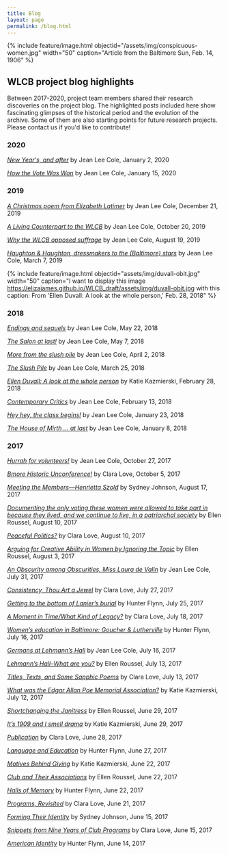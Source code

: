 ```yaml
---
title: Blog
layout: page
permalink: /blog.html
---
```

{% include feature/image.html objectid="/assets/img/conspicuous-women.jpg" width="50" caption="Article from the Baltimore Sun, Feb. 14, 1906" %}

## WLCB project blog highlights

Between 2017-2020, project team members shared their research discoveries on the project blog. The highlighted posts included here show fascinating glimpses of the historical period and the evolution of the archive. Some of them are also starting points for future research projects. Please contact us if you'd like to contribute!

### 2020

[*New Year's, and after*](https://elizajames.github.io/WLCB_draft/2020-01-02.html) by Jean Lee Cole, January 2, 2020

[*How the Vote Was Won*](https://elizajames.github.io/WLCB_draft/2020-01-15) by Jean Lee Cole, January 15, 2020

### 2019

[*A Christmas poem from Elizabeth Latimer*](https://elizajames.github.io/WLCB_draft/2019-12-21.html) by Jean Lee Cole, December 21, 2019

[*A Living Counterpart to the WLCB*](https://elizajames.github.io/WLCB_draft/2019-10-20.html) by Jean Lee Cole, October 20, 2019

[*Why the WLCB opposed suffrage*](https://elizajames.github.io/WLCB_draft/2019-08-19.html) by Jean Lee Cole, August 19, 2019

[*Haughton & Haughton, dressmakers to the (Baltimore) stars*](https://elizajames.github.io/WLCB_draft/2019-03-07.html) by Jean Lee Cole, March 7, 2019

{% include feature/image.html objectid="assets/img/duvall-obit.jpg" width="50" caption="I want to display this image https://elizajames.github.io/WLCB_draft/assets/img/duvall-obit.jpg with this caption: From 'Ellen Duvall: A look at the whole person,' Feb. 28, 2018" %}

### 2018

[*Endings and sequels*](https://elizajames.github.io/WLCB_draft/2018-05-22.html) by Jean Lee Cole, May 22, 2018

[*The Salon at last!*](https://elizajames.github.io/WLCB_draft/2018-05-07.html) by Jean Lee Cole, May 7, 2018

[*More from the slush pile*](https://elizajames.github.io/WLCB_draft/2018-04-02.html) by Jean Lee Cole, April 2, 2018

[*The Slush Pile*](https://elizajames.github.io/WLCB_draft/2018-03-25.html) by Jean Lee Cole, March 25, 2018

[*Ellen Duvall: A look at the whole person*](https://elizajames.github.io/WLCB_draft/2018-02-28.html) by Katie Kazmierski, February 28, 2018

[*Contemporary Critics*](https://elizajames.github.io/WLCB_draft/2018-02-13.html) by Jean Lee Cole, February 13, 2018

[*Hey hey, the class begins!*](https://elizajames.github.io/WLCB_draft/2018-01-23.html) by Jean Lee Cole, January 23, 2018

[*The House of Mirth … at last*](https://elizajames.github.io/WLCB_draft/2018-01-08.html) by Jean Lee Cole, January 8, 2018

### 2017

[*Hurrah for volunteers!*](https://elizajames.github.io/WLCB_draft/2017-10-27.html) by Jean Lee Cole, October 27, 2017

[*Bmore Historic Unconference!*](https://elizajames.github.io/WLCB_draft/2017-10-05.html) by Clara Love, October 5, 2017

[*Meeting the Members—Henrietta Szold*](https://elizajames.github.io/WLCB_draft/2017-08-17.html) by Sydney Johnson, August 17, 2017

[*Documenting the only voting these women were allowed to take part in because they lived, and we continue to live, in a patriarchal society*](https://elizajames.github.io/WLCB_draft/2017-08-10-documenting.html) by Ellen Roussel, August 10, 2017

[*Peaceful Politics?*](https://elizajames.github.io/WLCB_draft/2017-08-10-peaceful.html) by Clara Love, August 10, 2017

[*Arguing for Creative Ability in Women by Ignoring the Topic*](https://elizajames.github.io/WLCB_draft/2017-08-03.html) by Ellen Roussel, August 3, 2017

[*An Obscurity among Obscurities, Miss Laura de Valin*](https://elizajames.github.io/WLCB_draft/2017-07-31.html) by Jean Lee Cole, July 31, 2017

[*Consistency, Thou Art a Jewel*](https://elizajames.github.io/WLCB_draft/2017-07-27.html) by Clara Love, July 27, 2017

[*Getting to the bottom of Lanier’s burial*](https://elizajames.github.io/WLCB_draft/2017-07-25.html) by Hunter Flynn, July 25, 2017

[*A Moment in Time/What Kind of Legacy?*](https://elizajames.github.io/WLCB_draft/2017-07-18.html) by Clara Love, July 18, 2017

[*Women’s education in Baltimore: Goucher & Lutherville*](https://elizajames.github.io/WLCB_draft/017-07-16-womens.html) by Hunter Flynn, July 16, 2017

[*Germans at Lehmann’s Hall*](https://elizajames.github.io/WLCB_draft/2017-07-16-germans.html) by Jean Lee Cole, July 16, 2017

[*Lehmann’s Hall–What are you?*](https://elizajames.github.io/WLCB_draft/2017-07-13.html) by Ellen Roussel, July 13, 2017

[*Titles, Texts, and Some Sapphic Poems*](https://elizajames.github.io/WLCB_draft/2017-07-13-titles.html) by Clara Love, July 13, 2017

[*What was the Edgar Allan Poe Memorial Association?*](https://elizajames.github.io/WLCB_draft/2017-07-12.html) by Katie Kazmierski, July 12, 2017

[*Shortchanging the Janitress*](https://elizajames.github.io/WLCB_draft/2017-06-29-shortchanging.html) by Ellen Roussel, June 29, 2017

[*It’s 1909 and I smell drama*](https://elizajames.github.io/WLCB_draft/2017-06-29-its-1909.html) by Katie Kazmierski, June 29, 2017

[*Publication*](https://elizajames.github.io/WLCB_draft//2017-06-28.html) by Clara Love, June 28, 2017

[*Language and Education*](https://elizajames.github.io/WLCB_draft/2017-06-27.html) by Hunter Flynn, June 27, 2017

[*Motives Behind Giving*](https://elizajames.github.io/WLCB_draft/2017-06-22-motives.html) by Katie Kazmierski, June 22, 2017

[*Club and Their Associations*](https://elizajames.github.io/WLCB_draft/2017-06-22-club.html) by Ellen Roussel, June 22, 2017

[*Halls of Memory*](https://elizajames.github.io/WLCB_draft/2017-06-22.html) by Hunter Flynn, June 22, 2017

[*Programs, Revisited*](https://elizajames.github.io/WLCB_draft/2017-06-21.html) by Clara Love, June 21, 2017

[*Forming Their Identity*](https://elizajames.github.io/WLCB_draft/2017-06-15-forming.html) by Sydney Johnson, June 15, 2017

[*Snippets from Nine Years of Club Programs*](https://elizajames.github.io/WLCB_draft/2017-06-15-snippets.html) by Clara Love, June 15, 2017

[*American Identity*](https://elizajames.github.io/WLCB_draft/2017-06-14.html) by Hunter Flynn, June 14, 2017
